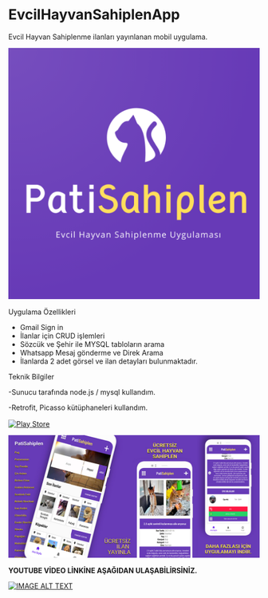 # EvcilHayvanSahiplenApp
Evcil Hayvan Sahiplenme ilanları yayınlanan mobil uygulama.


![](petsahiplenlogo.png)


Uygulama Özellikleri
- Gmail Sign in 
- İlanlar için CRUD işlemleri
- Sözcük ve Şehir ile MYSQL tabloların arama
- Whatsapp Mesaj gönderme ve Direk Arama
- İlanlarda 2 adet görsel ve ilan detayları bulunmaktadır.


Teknik Bilgiler

-Sunucu tarafında node.js / mysql kullandım.

-Retrofit, Picasso kütüphaneleri kullandım.





<a href="https://play.google.com/store/apps/details?id=com.etcmobileapps.ucretsizevcilhayvansahiplenme" target="blank"><img align="center" src="https://img.shields.io/badge/Google_Play-414141?style=for-the-badge&logo=google-play&logoColor=white" alt="Play Store" /></a>
</p>




![](previewapp.jpg)





<b>YOUTUBE VİDEO LİNKİNE AŞAĞIDAN ULAŞABİLİRSİNİZ.</b>





[![IMAGE ALT TEXT](http://img.youtube.com/vi/GmpdWB4cDNc/0.jpg)](http://www.youtube.com/watch?v=GmpdWB4cDNc "Evcil Hayvan Sahiplenme Uygulaması Android
")
